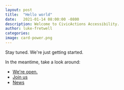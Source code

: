 ```yaml
---
layout: post
title:  "Hello world"
date:   2021-01-14 08:00:00 -0800
description: Welcome to CivicActions Accessibility.
author: luke-fretwell
categories:
image: card-power.png
---
```


Stay tuned. We're just getting started.

In the meantime, take a look around:

* [We're open.](/open)
* [Join us](/join)
* [News](/news)
